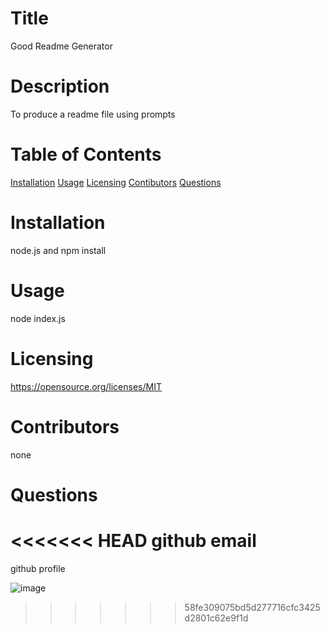 # Title
Good Readme Generator
# Description
To produce a readme file using prompts
# Table of Contents
[Installation](#installation)
[Usage](#usage)
[Licensing](#license)
[Contibutors](#contributors)
[Questions](#questions)
# Installation
node.js and npm install
# Usage
node index.js
# Licensing
https://opensource.org/licenses/MIT
# Contributors
none
# Questions
<<<<<<< HEAD
github email
=======
github profile

![image](https://user-images.githubusercontent.com/63617922/85639822-f100e880-b657-11ea-86b0-66aa49462376.png)

>>>>>>> 58fe309075bd5d277716cfc3425d2801c62e9f1d
